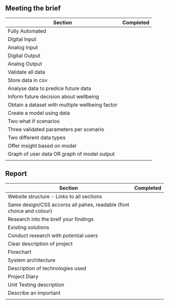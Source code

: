## Meeting the brief
| Section | Completed |
| ---- | ---- |
| Fully Automated |  |
| DIgital Input |  |
| Analog Input |  |
| Digital Output |  |
| Analog Output |  |
| Validate all data |  |
| Store data in csv |  |
| Analyse data to predice future data |  |
| Inform future decision about wellbeing |  |
| Obtain a dataset with multiple wellbeing factor |  |
| Create a model using data |  |
| Two what if scenarios |  |
| Three validated parameters per scenario |  |
| Two different data types |  |
| Offer insight based on model |  |
| Graph of user data OR graph of model output |  |
|  |  |
## Report
| Section | Completed |
| ---- | ---- |
| Website structure - Links to all sections |  |
| Same design/CSS accorss all pahes, readable (font choice and colour) |  |
| Research into the breif your findings |  |
| Existing solutions |  |
| Conduct research with potential users |  |
| Clear description of project |  |
| Flowchart |  |
| System architecture |  |
| Description of technologies used |  |
| Project Diary |  |
| Unit Testing description |  |
| Describe an important |  |
|  |  |
